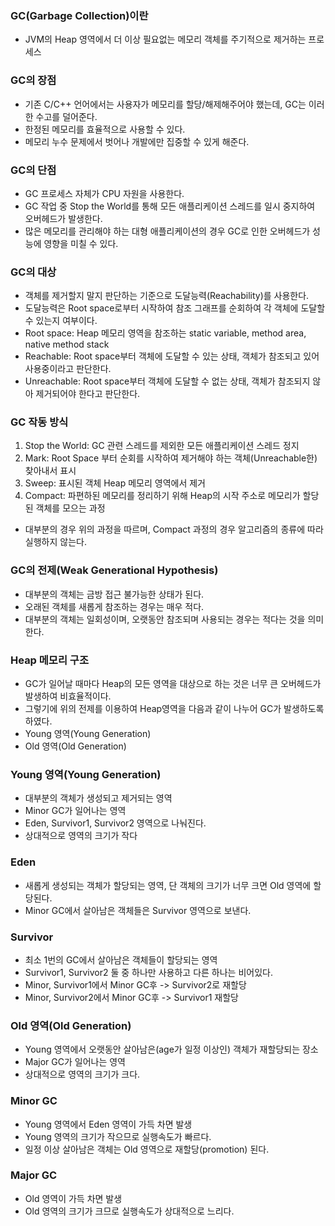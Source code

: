 ### GC(Garbage Collection)이란
- JVM의 Heap 영역에서 더 이상 필요없는 메모리 객체를 주기적으로 제거하는 프로세스

### GC의 장점
- 기존 C/C++ 언어에서는 사용자가 메모리를 할당/해제해주어야 했는데, GC는 이러한 수고를 덜어준다.
- 한정된 메모리를 효율적으로 사용할 수 있다.
- 메모리 누수 문제에서 벗어나 개발에만 집중할 수 있게 해준다.

### GC의 단점
- GC 프로세스 자체가 CPU 자원을 사용한다.
- GC 작업 중 Stop the World를 통해 모든 애플리케이션 스레드를 일시 중지하여 오버헤드가 발생한다.
- 많은 메모리를 관리해야 하는 대형 애플리케이션의 경우 GC로 인한 오버헤드가 성능에 영향을 미칠 수 있다.

### GC의 대상
- 객체를 제거할지 말지 판단하는 기준으로 도달능력(Reachability)를 사용한다.
- 도달능력은 Root space로부터 시작하여 참조 그래프를 순회하여 각 객체에 도달할 수 있는지 여부이다.
- Root space: Heap 메모리 영역을 참조하는 static variable, method area, native method stack
- Reachable: Root space부터 객체에 도달할 수 있는 상태, 객체가 참조되고 있어 사용중이라고 판단한다.
- Unreachable: Root space부터 객체에 도달할 수 없는 상태, 객체가 참조되지 않아 제거되어야 한다고 판단한다.

### GC 작동 방식
1. Stop the World: GC 관련 스레드를 제외한 모든 애플리케이션 스레드 정지
2. Mark: Root Space 부터 순회를 시작하여 제거해야 하는 객체(Unreachable한) 찾아내서 표시
3. Sweep: 표시된 객체 Heap 메모리 영역에서 제거
4. Compact: 파편하된 메모리를 정리하기 위해 Heap의 시작 주소로 메모리가 할당된 객체를 모으는 과정
- 대부분의 경우 위의 과정을 따르며, Compact 과정의 경우 알고리즘의 종류에 따라 실행하지 않는다.

### GC의 전제(Weak Generational Hypothesis)
- 대부분의 객체는 금방 접근 불가능한 상태가 된다.
- 오래된 객체를 새롭게 참조하는 경우는 매우 적다.
- 대부분의 객체는 일회성이며, 오랫동안 참조되며 사용되는 경우는 적다는 것을 의미한다.

### Heap 메모리 구조
- GC가 일어날 때마다 Heap의 모든 영역을 대상으로 하는 것은 너무 큰 오버헤드가 발생하여 비효율적이다.
- 그렇기에 위의 전제를 이용하여 Heap영역을 다음과 같이 나누어 GC가 발생하도록 하였다.
- Young 영역(Young Generation)
- Old 영역(Old Generation) 

### Young 영역(Young Generation)
- 대부분의 객체가 생성되고 제거되는 영역
- Minor GC가 일어나는 영역
- Eden, Survivor1, Survivor2 영역으로 나눠진다.
- 상대적으로 영역의 크기가 작다

### Eden
- 새롭게 생성되는 객체가 할당되는 영역, 단 객체의 크기가 너무 크면 Old 영역에 할당된다.
- Minor GC에서 살아남은 객체들은 Survivor 영역으로 보낸다.

### Survivor
- 최소 1번의 GC에서 살아남은 객체들이 할당되는 영역
- Survivor1, Survivor2 둘 중 하나만 사용하고 다른 하나는 비어있다.
- Minor, Survivor1에서 Minor GC후 -> Survivor2로 재할당
- Minor, Survivor2에서 Minor GC후 -> Survivor1 재할당

### Old 영역(Old Generation)
- Young 영역에서 오랫동안 살아남은(age가 일정 이상인) 객체가 재할당되는 장소
- Major GC가 일어나는 영역
- 상대적으로 영역의 크기가 크다.

### Minor GC
- Young 영역에서 Eden 영역이 가득 차면 발생
- Young 영역의 크기가 작으므로 실행속도가 빠르다.
- 일정 이상 살아남은 객체는 Old 영역으로 재할당(promotion) 된다.

### Major GC
- Old 영역이 가득 차면 발생
- Old 영역의 크기가 크므로 실행속도가 상대적으로 느리다.
